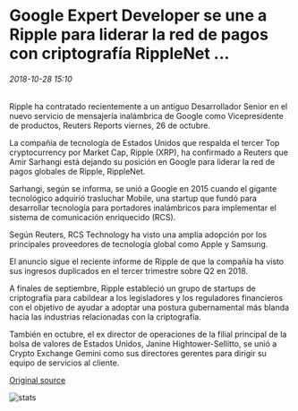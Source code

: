 # Google Expert Developer se une a Ripple para liderar la red de pagos con criptografía RippleNet ...

###### 2018-10-28 15:10

Ripple ha contratado recientemente a un antiguo Desarrollador Senior en el nuevo servicio de mensajería inalámbrica de Google como Vicepresidente de productos, Reuters Reports viernes, 26 de octubre.

La compañía de tecnología de Estados Unidos que respalda el tercer Top cryptocurrency por Market Cap, Ripple (XRP), ha confirmado a Reuters que Amir Sarhangi está dejando su posición en Google para liderar la red de pagos globales de Ripple, RippleNet.

Sarhangi, según se informa, se unió a Google en 2015 cuando el gigante tecnológico adquirió trasluchar Mobile, una startup que fundó para desarrollar tecnología para portadores inalámbricos para implementar el sistema de comunicación enriquecido (RCS).

Según Reuters, RCS Technology ha visto una amplia adopción por los principales proveedores de tecnología global como Apple y Samsung.

El anuncio sigue el reciente informe de Ripple de que la compañía ha visto sus ingresos duplicados en el tercer trimestre sobre Q2 en 2018.

A finales de septiembre, Ripple estableció un grupo de startups de criptografía para cabildear a los legisladores y los reguladores financieros con el objetivo de ayudar a adoptar una postura gubernamental más blanda hacia las industrias relacionadas con la criptografía.

También en octubre, el ex director de operaciones de la filial principal de la bolsa de valores de Estados Unidos, Janine Hightower-Sellitto, se unió a Crypto Exchange Gemini como sus directores gerentes para dirigir su equipo de servicios al cliente.

[Original source](https://cointelegraph.com/news/google-expert-developer-joins-ripple-to-lead-crypto-powered-payments-network-ripplenet)

![stats](https://c.statcounter.com/11760860/0/a89fa40b/1/ "stats")